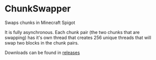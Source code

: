 # ChunkSwapper
Swaps chunks in Minecraft Spigot

It is fully asynchronous. Each chunk pair (the two chunks that are swapping) has it's own thread that creates 256 unique threads that will swap two blocks in the chunk pairs.

Downloads can be found in [releases](https://github.com/Fernthedev/ChunkSwapper/releases)
